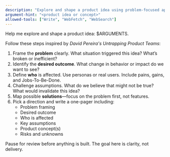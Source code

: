 ```yaml
---
description: "Explore and shape a product idea using problem-focused approach"
argument-hint: "<product idea or concept>"
allowed-tools: ["Write", "WebFetch", "WebSearch"]
---
```


Help me explore and shape a product idea: $ARGUMENTS.

Follow these steps inspired by *David Pereira's Untrapping Product Teams*:

1. Frame the **problem** clearly. What situation triggered this idea? What’s broken or inefficient?
2. Identify the **desired outcome**. What change in behavior or impact do we want to see?
3. Define **who** is affected. Use personas or real users. Include pains, gains, and Jobs-To-Be-Done.
4. Challenge assumptions. What do we believe that might not be true? What would invalidate this idea?
5. Map possible **solutions**—focus on the problem first, not features.
6. Pick a direction and write a one-pager including:
   - Problem framing  
   - Desired outcome  
   - Who is affected  
   - Key assumptions  
   - Product concept(s)  
   - Risks and unknowns

Pause for review before anything is built. The goal here is clarity, not delivery.